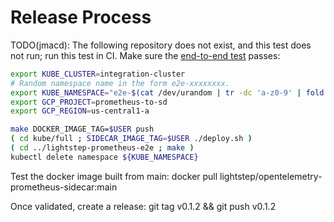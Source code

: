 # Release Process

TODO(jmacd): The following repository does not exist, and this test does not run; run this test in CI.
Make sure the [end-to-end test](https://github.com/lightstep/opentelemetry-prometheus-e2e) passes:
```sh
export KUBE_CLUSTER=integration-cluster
# Random namespace name in the form e2e-xxxxxxxx.
export KUBE_NAMESPACE="e2e-$(cat /dev/urandom | tr -dc 'a-z0-9' | fold -w 8 | head -n 1)"
export GCP_PROJECT=prometheus-to-sd
export GCP_REGION=us-central1-a

make DOCKER_IMAGE_TAG=$USER push
( cd kube/full ; SIDECAR_IMAGE_TAG=$USER ./deploy.sh )
( cd ../lightstep-prometheus-e2e ; make )
kubectl delete namespace ${KUBE_NAMESPACE}
```

Test the docker image built from main:
docker pull lightstep/opentelemetry-prometheus-sidecar:main

Once validated, create a release:
git tag v0.1.2 && git push v0.1.2
